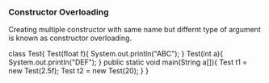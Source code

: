 ### Constructor Overloading

Creating multiple constructor with same name but differnt type of argument is known as constructor overloading.

class Test{
    Test(float f){
        System.out.println("ABC");
    }
    Test(int a){
        System.out.println("DEF");
    }
    public static void main(String a[]){
        Test t1 = new Test(2.5f);
        Test t2  = new Test(20);
    }
}